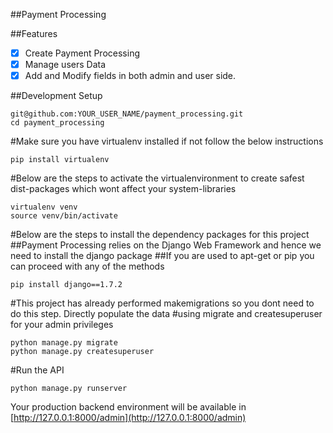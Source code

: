 ##Payment Processing

##Features

- [x] Create Payment Processing
- [x] Manage users Data
- [x] Add and Modify fields in both admin and user side.

##Development Setup

```shell
git@github.com:YOUR_USER_NAME/payment_processing.git
cd payment_processing
```
#Make sure you have virtualenv installed if not follow the below instructions

```shell
pip install virtualenv
```
#Below are the steps to activate the virtualenvironment to create safest dist-packages which wont affect your system-libraries

```shell
virtualenv venv
source venv/bin/activate
```

#Below are the steps to install the dependency packages for this project
##Payment Processing relies on the Django Web Framework and hence we need to install the django package
##If you are used to apt-get or pip you can proceed with any of the methods

```shell
pip install django==1.7.2
```

#This project has already performed makemigrations so you dont need to do this step. Directly populate the data
#using migrate and createsuperuser for your admin privileges

```shell
python manage.py migrate
python manage.py createsuperuser
```

#Run the API

```shell
python manage.py runserver
```

Your production backend environment will be available in [http://127.0.0.1:8000/admin](http://127.0.0.1:8000/admin)
